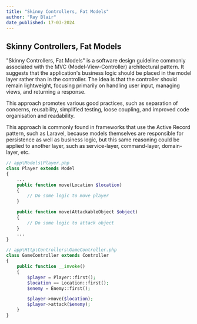 ```yaml
---
title: "Skinny Controllers, Fat Models"
author: "Ray Blair"
date_published: 17-03-2024
---
```


## Skinny Controllers, Fat Models

"Skinny Controllers, Fat Models" is a software design guideline commonly associated with the MVC (Model-View-Controller) architectural pattern. It suggests that the application's business logic should be placed in the model layer rather than in the controller. The idea is that the controller should remain lightweight, focusing primarily on handling user input, managing views, and returning a response.

This approach promotes various good practices, such as separation of concerns, reusability, simplified testing, loose coupling, and improved code organisation and readability.

This approach is commonly found in frameworks that use the Active Record pattern, such as Laravel, because models themselves are responsible for persistence as well as business logic, but this same reasoning could be applied to another layer, such as service-layer, command-layer, domain-layer, etc.

<!-- ![Skinny Controllers, Fat Models](images/skinny-controllers-fat-models.jpeg) -->

```php
// app\Models\Player.php
class Player extends Model
{
    ...
    public function move(Location $location)
    {
        // Do some logic to move player
    }

    public function move(AttackableObject $object)
    {
        // Do some logic to attack object
    }
    ...
}

// app\Http\Controllers\GameController.php
class GameController extends Controller
{
    public function __invoke()
    {
        $player = Player::first();
        $location == Location::first();
        $enemy = Enemy::first();

        $player->move($location);
        $player->attack($enemy);
    }
}
```
